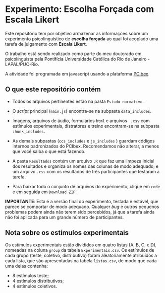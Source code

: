 # Experimento: Escolha Forçada com Escala Likert
Este repositório tem por objetivo armazenar as informações sobre um experimento psicolinguístico de **escolha forçada** ao qual foi acoplado uma tarefa de julgamento com **Escala Likert**.

O trabalho está sendo realizado como parte do meu doutorado em psicolínguista pela Pontifícia Universidade Católica do Rio de Janeiro - LAPAL/PUC-Rio.

A atividade foi programada em javascript usando a plataforma [PCIbex](https://www.pcibex.net/).

## O que este repositório contém

- Todos os arquivos pertinentes estão na pasta ``Estudo normativo``.

- O *script* principal (``main.js``) encontra-se na subpasta ``data_includes``.

- Imagens, arquivos de áudio, formulários ``html`` e arquivos `` .csv`` com estímulos experimentais, distratores e treino encontram-se na subpasta ``chunk_includes``.

- As demais subpastas (``ccs_includes`` e ``js_includes`` ) guardam códigos internos padronizados do PCIbex. Recomendamos não alterar, a menos que você saiba o que está fazendo.

- A pasta ``Resultados`` contém um arquivo ``.R`` que faz uma limpeza inicial dos resultados e organiza os nomes das colunas de modo adequado; e um arquivo ``.css`` com os resultados de três participantes que testaram a tarefa.

- Para baixar todo o conjunto de arquivos do experimento, clique em ``code`` e em seguida em ``Download ZIP``.

**IMPORTANTE**: Esta é a versão final do experimento, testada e estável, que parece se comportar de modo adequado. Qualquer *bug* e outros pequenos problemas podem ainda não terem sido percebidos, já que a tarefa ainda não foi aplicada para um grande número de participantes.

## Nota sobre os estímulos experimentais

Os estímulos experimentais estão divididos em quatro listas (A, B, C, e D), nomeadas na coluna ``group`` da tabela ``Experimentais.csv``. Os estímulos de cada grupo (teste, coletivo, distributivo) foram aleatoriamente atribuídos a cada lista, que são apresentadas na tabela ``listas.csv``, de modo que cada uma delas contenha:

- 8 estímulos teste;
- 4 estímulos distributivos;
- 4 estímulos coletivos.
